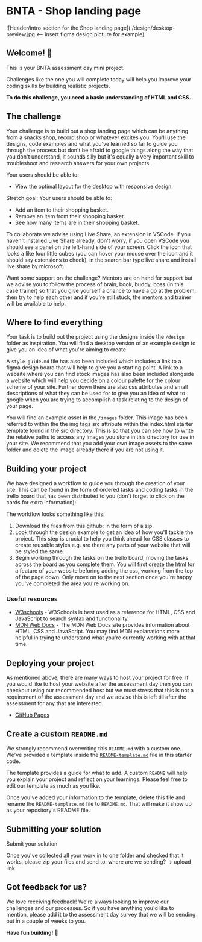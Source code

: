 # BNTA - Shop landing page

![Header/intro section for the Shop landing page](./design/desktop-preview.jpg <-- insert figma design picture for example)

## Welcome! 👋

This is your BNTA assessment day mini project.

Challenges like the one you will complete today will help you improve your coding skills by building realistic projects.

**To do this challenge, you need a basic understanding of HTML and CSS.**

## The challenge

Your challenge is to build out a shop landing page which can be anything from a snacks shop, record shop or whatever excites you. You'll use the designs, code examples and what you've learned so far to guide you through the process but don't be afraid to google things along the way that you don't understand, it sounds silly but it's equally a very important skill to troubleshoot and research answers for your own projects.

Your users should be able to: 

- View the optimal layout for the desktop with responsive design

Stretch goal:
Your users should be able to:
- Add an item to their shopping basket.
- Remove an item from their shopping basket.
- See how many items are in their shopping basket.

To collaborate we advise using Live Share, an extension in VSCode. If you haven't installed Live Share already, don't worry, if you open VSCode you should see a panel on the left-hand side of your screen. Click the icon that looks a like four little cubes (you can hover your mouse over the icon and it should say extensions to check), in the search bar type live share and install live share by microsoft.

Want some support on the challenge? Mentors are on hand for support but we advise you to follow the process of brain, book, buddy, boss (in this case trainer) so that you give yourself a chance to have a go at the problem, then try to help each other and if you're still stuck, the mentors and trainer will be available to help.

## Where to find everything

Your task is to build out the project using the designs inside the `/design` folder as inspiration. You will find a desktop version of an example design to give you an idea of what you're aiming to create.

A `style-guide.md` file has also been included which includes a link to a figma design board that will help to give you a starting point. A link to a website where you can find stock images has also been included alongside a website which will help you decide on a colour palette for the colour scheme of your site. Further down there are also css attributes and small descriptions of what they can be used for to give you an idea of what to google when you are trying to accomplish a task relating to the design of your page.

You will find an example asset in the `/images` folder. This image has been referred to within the the img tags src attribute within the index.html starter template found in the src directory. This is so that you can see how to write the relative paths to access any images you store in this directory for use in your site. We recommend that you add your own image assets to the same folder and delete the image already there if you are not using it.

## Building your project

We have designed a workflow to guide you through the creation of your site. This can be found in the form of ordered tasks and coding tasks in the trello board that has been distributed to you (don't forget to click on the cards for extra information):

The workflow looks something like this:

1. Download the files from this github: in the form of a zip.
2. Look through the design example to get an idea of how you'll tackle the project. This step is crucial to help you think ahead for CSS classes to create reusable styles e.g. are there any parts of your website that will be styled the same.
3. Begin working through the tasks on the trello board, moving the tasks across the board as you complete them. You will first create the html for a feature of your website beforing adding the css, working from the top of the page down. Only move on to the next section once you're happy you've completed the area you're working on.

### Useful resources

- [W3schools](https://www.w3schools.com/) - W3Schools is best used as a reference for HTML, CSS and JavaScript to search syntax and functionality.
- [MDN Web Docs](https://www.example.com) - The MDN Web Docs site provides information about HTML, CSS and JavaScript. You may find MDN explanations more helpful in trying to understand what you're currently working with at that time.

## Deploying your project

As mentioned above, there are many ways to host your project for free. If you would like to host your website after the assessment day then you can checkout using our recommended host but we must stress that this is not a requirement of the assessment day and we advise this is left till after the assessment for any that are interested.

- [GitHub Pages](https://pages.github.com/)

## Create a custom `README.md`

We strongly recommend overwriting this `README.md` with a custom one. We've provided a template inside the [`README-template.md`](./README-template.md) file in this starter code.

The template provides a guide for what to add. A custom `README` will help you explain your project and reflect on your learnings. Please feel free to edit our template as much as you like.

Once you've added your information to the template, delete this file and rename the `README-template.md` file to `README.md`. That will make it show up as your repository's README file.

## Submitting your solution

Submit your solution 

Once you've collected all your work in to one folder and checked that it works, please zip your files and send to:  where are we sending? -> upload link

## Got feedback for us?

We love receiving feedback! We're always looking to improve our challenges and our processes. So if you have anything you'd like to mention, please add it to the assessment day survey that we will be sending out in a couple of weeks to you.

**Have fun building!** 🚀
